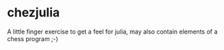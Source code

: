 chezjulia
=========

A little finger exercise to get a feel for julia, may also contain elements of a chess program ;-)